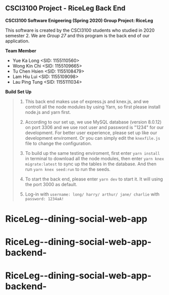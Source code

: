 ## CSCI3100 Project - RiceLeg Back End

**CSCI3100 Software Enigeering (Spring 2020) Group Project: RiceLeg**

This software is created by the CSCI3100 students who studied in 2020 semester 2. We are _Group 27_ and this program is the back end of our application.

**Team Member**

- Yue Ka Long <SID: 1155110560>
- Wong Kin Chi <SID: 1155109665>
- Tu Chen Hsien <SID: 1155108479>
- Lam Hiu Lui <SID: 1155109098>
- Lau Ping Tung <SID: 1155111034>

**Build Set Up**

> 1. This back end makes use of express.js and knex.js, and we controll all the node modules by using Yarn, so first please install node.js and yarn first.
>
> 2. According to our set up, we use MySQL database (version 8.0.12) on port 3306 and we use root user and password is "1234" for our development. For better user experience, please set up like our development enviroment. Or you can simply edit the `knexfile.js` file to change the configuration.
>
> 3. To build up the same testing enviroment, first enter `yarn install` in terminal to download all the node modules, then enter `yarn knex migrate:latest` to sync up the tables in the database. And then run `yarn knex seed:run` to run the seeds.
>
> 4. To start the back end, please enter `yarn dev` to start it. It will using the port 3000 as default.
>
> 5. Log-in with `username: long/ harry/ arthur/ jane/ charlie` with `password: 1234aA!`
# RiceLeg--dining-social-web-app
# RiceLeg--dining-social-web-app-backend-
# RiceLeg--dining-social-web-app-backend-
